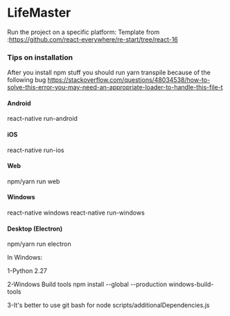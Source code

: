 # LifeMaster
Run the project on a specific platform:
Template from :https://github.com/react-everywhere/re-start/tree/react-16

### Tips on installation
After you install npm stuff you should run yarn transpile because of the following bug
https://stackoverflow.com/questions/48034538/how-to-solve-this-error-you-may-need-an-appropriate-loader-to-handle-this-file-t
#### Android
react-native run-android

#### iOS
react-native run-ios

#### Web
npm/yarn run web

#### Windows
react-native windows react-native run-windows

#### Desktop (Electron)
npm/yarn run electron

In Windows:

1-Python 2.27

2-Windows Build tools npm install --global --production windows-build-tools

3-It's better to use git bash for node scripts/additionalDependencies.js
